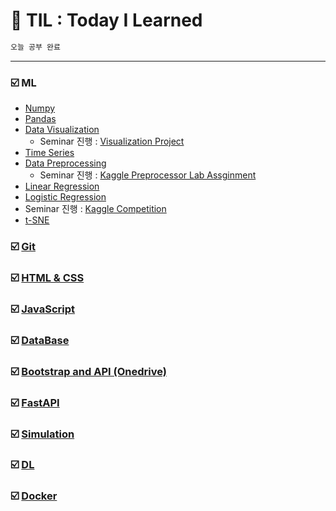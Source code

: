 # :scroll: TIL : Today I Learned
```bash
오늘 공부 완료
```

---
### :ballot_box_with_check: ML
- [Numpy](./ML/numpy)
- [Pandas](./ML/pandas)
- [Data Visualization](./ML/Data_Visualiztion)
    - Seminar 진행 : [Visualization Project](https://github.com/yongchoooon/Visualization_project)
- [Time Series](./ML/Time_Series)
- [Data Preprocessing](./ML/Data_Preprocessing)
    - Seminar 진행 : [Kaggle Preprocessor Lab Assginment](./ML/Data_Preprocessing/Kaggle_Preprocessor_lab_assignment)
- [Linear Regression](./ML/Linear_Regression)
- [Logistic Regression](./ML/Logistic_Regression)
- Seminar 진행 : [Kaggle Competition](./ML/Kaggle_Default_Prediction/)
- [t-SNE](./ML/t-SNE)

### :ballot_box_with_check: [Git](./Git)  

### :ballot_box_with_check: [HTML & CSS](./HTML_CSS) 

### :ballot_box_with_check: [JavaScript](./JavaScript)

### :ballot_box_with_check: [DataBase](./DataBase)

### :ballot_box_with_check: [Bootstrap and API (Onedrive)](./Bootstrap_and_API_Quest-Onedrive) 
    
### :ballot_box_with_check: [FastAPI](./FastAPI)

### :ballot_box_with_check: [Simulation](./Simulation)

### :ballot_box_with_check: [DL](./DL) 

### :ballot_box_with_check: [Docker](./Docker)